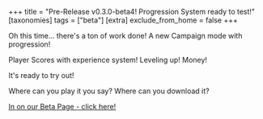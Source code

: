 +++
title = "Pre-Release v0.3.0-beta4! Progression System ready to test!"
[taxonomies]
tags = ["beta"]
[extra]
exclude_from_home = false
+++

Oh this time... there's a ton of work done! A new Campaign mode with progression!

Player Scores with experience system! Leveling up! Money!

It's ready to try out!

<!--more-->

Where can you play it you say? Where can you download it?

[In on our Beta Page - click here!](/beta)




